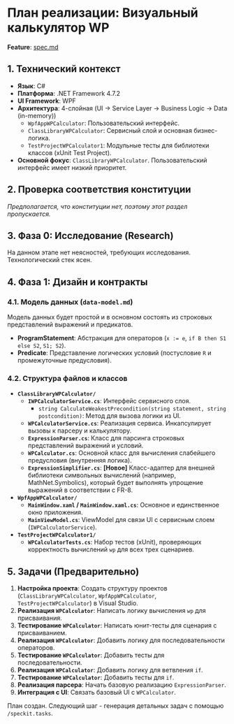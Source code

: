 # План реализации: Визуальный калькулятор WP

**Feature**: [spec.md](wp-calculator/spec.md)

## 1. Технический контекст

- **Язык**: C#
- **Платформа**: .NET Framework 4.7.2
- **UI Framework**: WPF
- **Архитектура**: 4-слойная (UI -> Service Layer -> Business Logic -> Data (in-memory))
  - `WpfAppWPCalculator`: Пользовательский интерфейс.
  - `ClassLibraryWPCalculator`: Сервисный слой и основная бизнес-логика.
  - `TestProjectWPCalculator1`: Модульные тесты для библиотеки классов (xUnit Test Project).
- **Основной фокус**: `ClassLibraryWPCalculator`. Пользовательский интерфейс имеет низкий приоритет.

## 2. Проверка соответствия конституции

*Предполагается, что конституции нет, поэтому этот раздел пропускается.*

## 3. Фаза 0: Исследование (Research)

На данном этапе нет неясностей, требующих исследования. Технологический стек ясен.

## 4. Фаза 1: Дизайн и контракты

### 4.1. Модель данных (`data-model.md`)

Модель данных будет простой и в основном состоять из строковых представлений выражений и предикатов.

- **ProgramStatement**: Абстракция для операторов (`x := e`, `if B then S1 else S2`, `S1; S2`).
- **Predicate**: Представление логических условий (постусловие `R` и промежуточные предусловия).

### 4.2. Структура файлов и классов

- **`ClassLibraryWPCalculator/`**
  - **`IWPCalculatorService.cs`**: Интерфейс сервисного слоя.
    - `string CalculateWeakestPrecondition(string statement, string postcondition)`: Метод для вызова логики из UI.
  - **`WPCalculatorService.cs`**: Реализация сервиса. Инкапсулирует вызовы к парсеру и калькулятору.
  - **`ExpressionParser.cs`**: Класс для парсинга строковых представлений выражений и условий.
  - **`WPCalculator.cs`**: Основной класс для вычисления слабейшего предусловия (внутренняя логика).
  - **`ExpressionSimplifier.cs`**: **[Новое]** Класс-адаптер для внешней библиотеки символьных вычислений (например, MathNet.Symbolics), который будет выполнять упрощение выражений в соответствии с FR-8.
- **`WpfAppWPCalculator/`**
  - **`MainWindow.xaml` / `MainWindow.xaml.cs`**: Основное и единственное окно приложения.
  - **`MainViewModel.cs`**: ViewModel для связи UI с сервисным слоем (`IWPCalculatorService`).
- **`TestProjectWPCalculator1/`**
  - **`WPCalculatorTests.cs`**: Набор тестов (xUnit), проверяющих корректность вычислений `wp` для всех трех сценариев.

## 5. Задачи (Предварительно)

1.  **Настройка проекта**: Создать структуру проектов (`ClassLibraryWPCalculator`, `WpfAppWPCalculator`, `TestProjectWPCalculator`) в Visual Studio.
2.  **Реализация `WPCalculator`**: Написать логику вычисления `wp` для присваивания.
3.  **Тестирование `WPCalculator`**: Написать юнит-тесты для сценария с присваиванием.
4.  **Реализация `WPCalculator`**: Добавить логику для последовательности операторов.
5.  **Тестирование `WPCalculator`**: Добавить тесты для последовательности.
6.  **Реализация `WPCalculator`**: Добавить логику для ветвления `if`.
7.  **Тестирование `WPCalculator`**: Добавить тесты для `if`.
8.  **Реализация парсера**: Начать базовую реализацию `ExpressionParser`.
9.  **Интеграция с UI**: Связать базовый UI с `WPCalculator`.

План создан. Следующий шаг - генерация детальных задач с помощью `/speckit.tasks`.